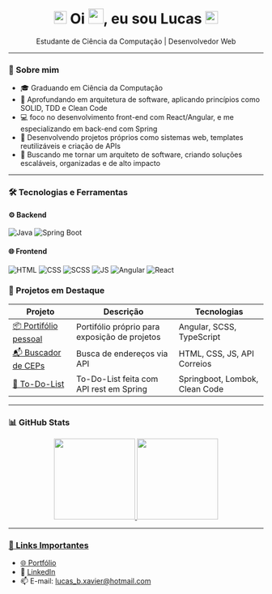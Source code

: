 <h1 align="center"><img src="https://media2.giphy.com/media/QssGEmpkyEOhBCb7e1/giphy.gif?cid=ecf05e47a0n3gi1bfqntqmob8g9aid1oyj2wr3ds3mg700bl&rid=giphy.gif" width ="25"/> Oi <img src="https://raw.githubusercontent.com/MartinHeinz/MartinHeinz/master/wave.gif" width="30px">, eu sou Lucas <img src="https://media2.giphy.com/media/QssGEmpkyEOhBCb7e1/giphy.gif?cid=ecf05e47a0n3gi1bfqntqmob8g9aid1oyj2wr3ds3mg700bl&rid=giphy.gif" width ="25"/></h1>

<p align="center">
  Estudante de Ciência da Computação | Desenvolvedor Web 
</p>

---

### 🚀 Sobre mim

- 🎓 Graduando em Ciência da Computação
- 🧠 Aprofundando em arquitetura de software, aplicando princípios como SOLID, TDD e Clean Code
- 💻  foco  no desenvolvimento front-end com React/Angular, e me especializando em back-end com Spring
- 🔭 Desenvolvendo projetos próprios como sistemas web, templates reutilizáveis e criação de APIs  
- 🚀 Buscando me tornar um arquiteto de software, criando soluções escaláveis, organizadas e de alto impacto

---

### 🛠️ Tecnologias e Ferramentas

#### ⚙️ Backend
![Java](https://img.shields.io/badge/java-ED8B00?style=for-the-badge&logo=java&logoColor=white)
![Spring Boot](https://img.shields.io/badge/SpringBoot-6DB33F?style=for-the-badge&logo=springboot&logoColor=white)


#### 🌐 Frontend
![HTML](https://img.shields.io/badge/HTML-E34F26?style=for-the-badge&logo=html5&logoColor=white)
![CSS](https://img.shields.io/badge/CSS-1572B6?style=for-the-badge&logo=css&logoColor=white)
![SCSS](https://img.shields.io/badge/SCSS-CB6699?style=for-the-badge&logo=sass&logoColor=white)
![JS](https://img.shields.io/badge/javascript-yellow?style=for-the-badge&logo=javascript&logoColor=white)
![Angular](https://img.shields.io/badge/Angular-DD0031?style=for-the-badge&logo=angular&logoColor=white)
![React](https://img.shields.io/badge/React-20232A?style=for-the-badge&logo=react&logoColor=61DAFB)

### 🔧 Projetos em Destaque

| Projeto | Descrição | Tecnologias |
|--------|-----------|-------------|
| [📦 Portifólio pessoal](https://github.com/LucasBXavier/portifolio-angular) | Portifólio próprio para exposição de projetos | Angular, SCSS, TypeScript |
| [📬 Buscador de CEPs](https://github.com/LucasBXavier/busca-CEP) | Busca de endereços via API | HTML, CSS, JS, API Correios |
| [🧩 To-Do-List](https://github.com/LucasBXavier/ToDoList) | To-Do-List feita com API rest em Spring | Springboot, Lombok, Clean Code |

---

### 📊 GitHub Stats

<div align="center">
  <a href="https://github.com/LucasBXavier">
  <img height="160em" src="https://github-readme-stats.vercel.app/api?username=LucasBXavier&show_icons=true&theme=tokyonight&include_all_commits=false&count_private=true"/>
  <img height="160em" src="https://github-readme-stats.vercel.app/api/top-langs/?username=LucasBXavier&layout=compact&langs_count=7&theme=tokyonight"/>
</div>

---

### 🧭 Links Importantes

- 🌐 [Portfólio](https://lucasboareto.vercel.app)
- 💼 [LinkedIn](https://www.linkedin.com/in/lucas-boareto-6b3964216)
- 📫 E-mail: lucas_b.xavier@hotmail.com
